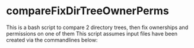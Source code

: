 # compareFixDirTreeOwnerPerms
This is a bash script to compare 2 directory trees, then fix ownerships and permissions on one of them
This script assumes input files have been created via the commandlines below:
